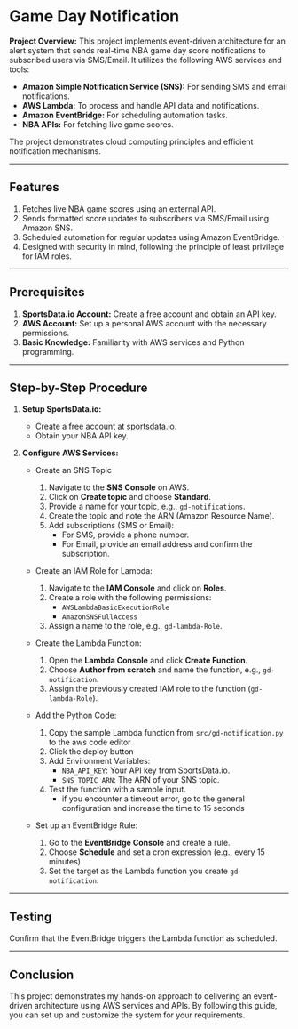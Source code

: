 # Game Day Notification
**Project Overview:** This project implements event-driven architecture for an alert system that sends real-time NBA game day score notifications to subscribed users via SMS/Email. It utilizes the following AWS services and tools:
- **Amazon Simple Notification Service (SNS):** For sending SMS and email notifications.
- **AWS Lambda:** To process and handle API data and notifications.
- **Amazon EventBridge:** For scheduling automation tasks.
- **NBA APIs:** For fetching live game scores.

The project demonstrates cloud computing principles and efficient notification mechanisms.

---

## Features
1. Fetches live NBA game scores using an external API.
2. Sends formatted score updates to subscribers via SMS/Email using Amazon SNS.
3. Scheduled automation for regular updates using Amazon EventBridge.
4. Designed with security in mind, following the principle of least privilege for IAM roles.

---

## Prerequisites
1. **SportsData.io Account:** Create a free account and obtain an API key.
2. **AWS Account:** Set up a personal AWS account with the necessary permissions.
3. **Basic Knowledge:** Familiarity with AWS services and Python programming.

---

## Step-by-Step Procedure
1. **Setup SportsData.io:**
   - Create a free account at [sportsdata.io](https://sportsdata.io).
   - Obtain your NBA API key.

2. **Configure AWS Services:**
   - Create an SNS Topic
     1. Navigate to the **SNS Console** on AWS.
     2. Click on **Create topic** and choose **Standard**.
     3. Provide a name for your topic, e.g., `gd-notifications`.
     4. Create the topic and note the ARN (Amazon Resource Name).
     5. Add subscriptions (SMS or Email):
        - For SMS, provide a phone number.
        - For Email, provide an email address and confirm the subscription.
     
   - Create an IAM Role for Lambda:
     1. Navigate to the **IAM Console** and click on **Roles**.
     2. Create a role with the following permissions:
        - `AWSLambdaBasicExecutionRole`
        - `AmazonSNSFullAccess`
     3. Assign a name to the role, e.g., `gd-lambda-Role`.

   - Create the Lambda Function:
     1. Open the **Lambda Console** and click **Create Function**.
     2. Choose **Author from scratch** and name the function, e.g., `gd-notification`.
     3. Assign the previously created IAM role to the function (`gd-lambda-Role`).

   - Add the Python Code:
     1. Copy the sample Lambda function from `src/gd-notification.py` to the aws code editor
     2. Click the deploy button
     3. Add Environment Variables:
        - `NBA_API_KEY`: Your API key from SportsData.io.
        - `SNS_TOPIC_ARN`: The ARN of your SNS topic.
     4. Test the function with a sample input.
        - if you encounter a timeout error, go to the general configuration and increase the time to 15 seconds

   - Set up an EventBridge Rule:
     1. Go to the **EventBridge Console** and create a rule.
     2. Choose **Schedule** and set a cron expression (e.g., every 15 minutes).
     3. Set the target as the Lambda function you create `gd-notification`.

---

## Testing
Confirm that the EventBridge triggers the Lambda function as scheduled.

---

## Conclusion
This project demonstrates my hands-on approach to delivering an event-driven architecture using AWS services and APIs. By following this guide, you can set up and customize the system for your requirements.
